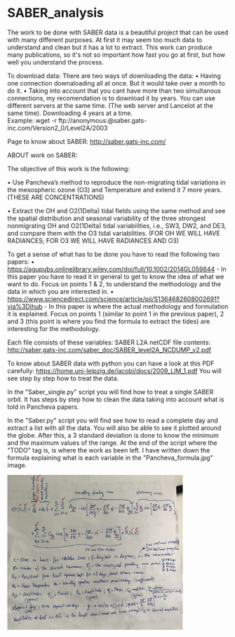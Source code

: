 # SABER_analysis
The work to be done with SABER data is a beautiful project that can be used with many different purposes. At first it may seem too much data to understand and clean but it has a lot to extract.
This work can produce many publications, so it's not so important how fast you go at first, but how well you understand the process.


To download data:
There are two ways of downloading the data:
•	Having one connection downaloading all at once. But it would take over a month to do it. 
•	Taking into account that you cant have more than two simultanous connections, my recomendation is to download it by years. You can use different servers at the same time. (The web server and Lancelot at the same time). Downloading 4 years at a time.  
Example: wget -r ftp://anonymous:@saber.gats-inc.com/Version2_0/Level2A/2003

Page to know about SABER: http://saber.gats-inc.com/


ABOUT work on SABER:

The objective of this work is the following:

•	Use Pancheva’s method to reproduce the non-migrating tidal variations in the mesospheric ozone (O3) and Temperature and extend it 7 more years.  (THESE ARE CONCENTRATIONS)

•	Extract the OH and O2(1Delta) tidal fields using the same method  and see the spatial distribution and seasonal variability of the three strongest nonmigrating OH and O2(1Delta)  tidal variabilities, i.e., SW3, DW2, and DE3, and compare them with the O3 tidal variabilities.   (FOR OH WE WILL HAVE  RADIANCES; FOR O3 WE WILL HAVE RADIANCES AND O3)

To get a sense of what has to be done you have to read the following two papers:
•	https://agupubs.onlinelibrary.wiley.com/doi/full/10.1002/2014GL059844 - In this paper you have to read it in general to get to know the idea of what we want to do. Focus on points 1 & 2, to understand the methodology and the data in which you are interested in.
•	https://www.sciencedirect.com/science/article/pii/S1364682608002691?via%3Dihub - In this paper is where the actual methodology and formulation it is explained. Focus on points 1 (similar to point 1 in the previous paper), 2 and 3 (this point is where you find the formula to extract the tides) are interesting for the methodology.


Each file consists of these variables: 
SABER L2A netCDF file contents: http://saber.gats-inc.com/saber_doc/SABER_level2A_NCDUMP_v2.pdf


To know about SABER data with python you can have a look at this PDF carefully: https://home.uni-leipzig.de/jacobi/docs/2009_LIM_1.pdf
You will see step by step how to treat the data. 

In the "Saber_single.py" script you will find how to treat a single SABER orbit. It has steps by step how to clean the data taking into account what is told in Pancheva papers. 

In the "Saber.py" script you will find see how to read a complete day and extract a list with all the data. You will also be able to see it plotted around the globe. After this, a 3 standard deviation is done to know the minimum and the maximum values of the range. At the end of the script where the "TODO" tag is, is where the work as been left. I have written down the formula explaining what is each variable in the "Pancheva_formula.jpg" image.

<img src="./Pancheva_formula.jpg" width="400">

